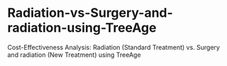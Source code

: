 # Radiation-vs-Surgery-and-radiation-using-TreeAge
Cost-Effectiveness Analysis: Radiation (Standard Treatment) vs. Surgery and radiation (New Treatment) using TreeAge
